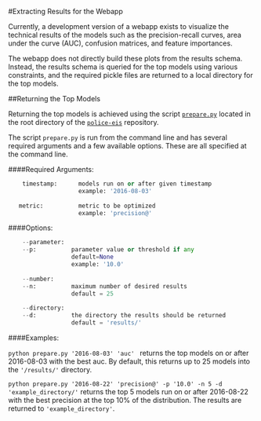 #Extracting Results for the Webapp

Currently, a development version of a webapp exists to visualize the technical results of the models such as the precision-recall curves, area under the curve (AUC), confusion matrices, and feature importances.

The webapp does not directly build these plots from the results schema. Instead, the results schema is queried for the top models using various constraints, and the required pickle files are returned to a local directory for the top models.

##Returning the Top Models

Returning the top models is achieved using the script [`prepare.py`](../prepare.py) located in the root directory of the [`police-eis`](../) repository.

The script `prepare.py` is run from the command line and has several required arguments and a few available options. These are all specified at the command line.

####Required Arguments:

  ```python
      timestamp:      models run on or after given timestamp
                      example: '2016-08-03'
                  
     metric:          metric to be optimized
                      example: 'precision@'
  ```

####Options:
  ```python
      --parameter:
      --p:          parameter value or threshold if any
                    default=None
                    example: '10.0'
                    
      --number:
      --n:          maximum number of desired results
                    default = 25
      
      --directory:  
      --d:          the directory the results should be returned
                    default = 'results/'
  ```

####Examples:

`python prepare.py '2016-08-03' 'auc' ` returns the top models on or after 2016-08-03 with the best auc. By default, this returns up to 25 models into the `'/results/'` directory.

`python prepare.py '2016-08-22' 'precision@' -p '10.0' -n 5 -d 'example_directory/'` returns the top 5 models run on or after 2016-08-22 with the best precision at the top 10% of the distribution. The results are returned to `'example_directory'`. 


